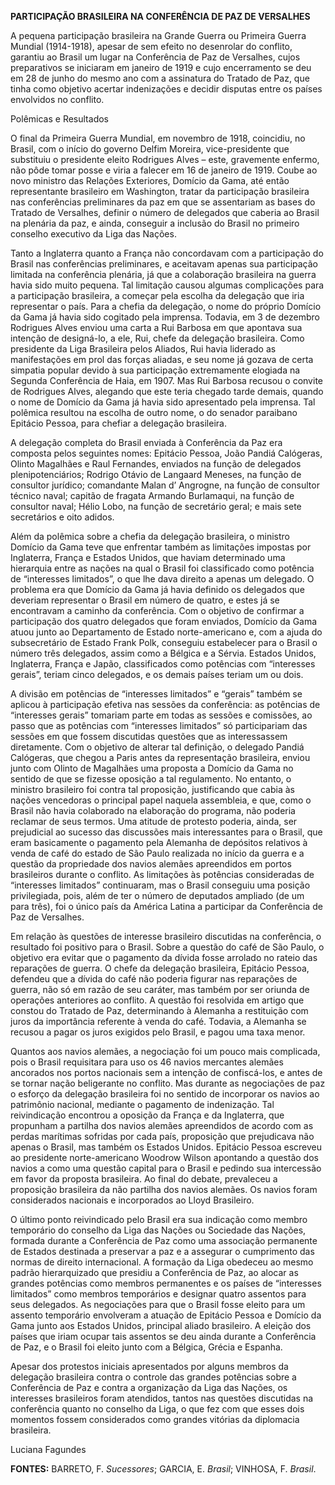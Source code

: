 **PARTICIPAÇÃO BRASILEIRA NA CONFERÊNCIA DE PAZ DE VERSALHES**

A pequena participação brasileira na Grande Guerra ou Primeira Guerra
Mundial (1914-1918), apesar de sem efeito no desenrolar do conflito,
garantiu ao Brasil um lugar na Conferência de Paz de Versalhes, cujos
preparativos se iniciaram em janeiro de 1919 e cujo encerramento se deu
em 28 de junho do mesmo ano com a assinatura do Tratado de Paz, que
tinha como objetivo acertar indenizações e decidir disputas entre os
países envolvidos no conflito.

Polêmicas e Resultados

O final da Primeira Guerra Mundial, em novembro de 1918, coincidiu, no
Brasil, com o início do governo Delfim Moreira, vice-presidente que
substituiu o presidente eleito Rodrigues Alves – este, gravemente
enfermo, não pôde tomar posse e viria a falecer em 16 de janeiro de
1919. Coube ao novo ministro das Relações Exteriores, Domício da Gama,
até então representante brasileiro em Washington, tratar da participação
brasileira nas conferências preliminares da paz em que se assentariam as
bases do Tratado de Versalhes, definir o número de delegados que caberia
ao Brasil na plenária da paz, e ainda, conseguir a inclusão do Brasil no
primeiro conselho executivo da Liga das Nações.

Tanto a Inglaterra quanto a França não concordavam com a participação do
Brasil nas conferências preliminares, e aceitavam apenas sua
participação limitada na conferência plenária, já que a colaboração
brasileira na guerra havia sido muito pequena. Tal limitação causou
algumas complicações para a participação brasileira, a começar pela
escolha da delegação que iria representar o país. Para a chefia da
delegação, o nome do próprio Domício da Gama já havia sido cogitado pela
imprensa. Todavia, em 3 de dezembro Rodrigues Alves enviou uma carta a
Rui Barbosa em que apontava sua intenção de designá-lo, a ele, Rui,
chefe da delegação brasileira. Como presidente da Liga Brasileira pelos
Aliados, Rui havia liderado as manifestações em prol das forças aliadas,
e seu nome já gozava de certa simpatia popular devido à sua participação
extremamente elogiada na Segunda Conferência de Haia, em 1907. Mas Rui
Barbosa recusou o convite de Rodrigues Alves, alegando que este teria
chegado tarde demais, quando o nome de Domício da Gama já havia sido
apresentado pela imprensa. Tal polêmica resultou na escolha de outro
nome, o do senador paraibano Epitácio Pessoa, para chefiar a delegação
brasileira.

A delegação completa do Brasil enviada à Conferência da Paz era composta
pelos seguintes nomes: Epitácio Pessoa, João Pandiá Calógeras, Olinto
Magalhães e Raul Fernandes, enviados na função de delegados
plenipotenciários; Rodrigo Otávio de Langaard Meneses, na função de
consultor jurídico; comandante Malan d’ Angrogne, na função de consultor
técnico naval; capitão de fragata Armando Burlamaqui, na função de
consultor naval; Hélio Lobo, na função de secretário geral; e mais sete
secretários e oito adidos.

Além da polêmica sobre a chefia da delegação brasileira, o ministro
Domício da Gama teve que enfrentar também as limitações impostas por
Inglaterra, França e Estados Unidos, que haviam determinado uma
hierarquia entre as nações na qual o Brasil foi classificado como
potência de “interesses limitados”, o que lhe dava direito a apenas um
delegado. O problema era que Domício da Gama já havia definido os
delegados que deveriam representar o Brasil em número de quatro, e estes
já se encontravam a caminho da conferência. Com o objetivo de confirmar
a participação dos quatro delegados que foram enviados, Domício da Gama
atuou junto ao Departamento de Estado norte-americano e, com a ajuda do
subsecretário de Estado Frank Polk, conseguiu estabelecer para o Brasil
o número três delegados, assim como a Bélgica e a Sérvia. Estados
Unidos, Inglaterra, França e Japão, classificados como potências com
“interesses gerais”, teriam cinco delegados, e os demais países teriam
um ou dois.

A divisão em potências de “interesses limitados” e “gerais” também se
aplicou à participação efetiva nas sessões da conferência: as potências
de “interesses gerais” tomariam parte em todas as sessões e comissões,
ao passo que as potências com “interesses limitados” só participariam
das sessões em que fossem discutidas questões que as interessassem
diretamente. Com o objetivo de alterar tal definição, o delegado Pandiá
Calógeras, que chegou a Paris antes da representação brasileira, enviou
junto com Olinto de Magalhães uma proposta a Domício da Gama no sentido
de que se fizesse oposição a tal regulamento. No entanto, o ministro
brasileiro foi contra tal proposição, justificando que cabia às nações
vencedoras o principal papel naquela assembleia, e que, como o Brasil
não havia colaborado na elaboração do programa, não poderia reclamar de
seus termos. Uma atitude de protesto poderia, ainda, ser prejudicial ao
sucesso das discussões mais interessantes para o Brasil, que eram
basicamente o pagamento pela Alemanha de depósitos relativos à venda de
café do estado de São Paulo realizada no início da guerra e a questão da
propriedade dos navios alemães apreendidos em portos brasileiros durante
o conflito. As limitações às potências consideradas de “interesses
limitados” continuaram, mas o Brasil conseguiu uma posição privilegiada,
pois, além de ter o número de deputados ampliado (de um para três), foi
o único país da América Latina a participar da Conferência de Paz de
Versalhes.

Em relação às questões de interesse brasileiro discutidas na
conferência, o resultado foi positivo para o Brasil. Sobre a questão do
café de São Paulo, o objetivo era evitar que o pagamento da dívida fosse
arrolado no rateio das reparações de guerra. O chefe da delegação
brasileira, Epitácio Pessoa, defendeu que a dívida do café não poderia
figurar nas reparações de guerra, não só em razão de seu caráter, mas
também por ser oriunda de operações anteriores ao conflito. A questão
foi resolvida em artigo que constou do Tratado de Paz, determinando à
Alemanha a restituição com juros da importância referente à venda do
café. Todavia, a Alemanha se recusou a pagar os juros exigidos pelo
Brasil, e pagou uma taxa menor.

Quantos aos navios alemães, a negociação foi um pouco mais complicada,
pois o Brasil requisitara para uso os 46 navios mercantes alemães
ancorados nos portos nacionais sem a intenção de confiscá-los, e antes
de se tornar nação beligerante no conflito. Mas durante as negociações
de paz o esforço da delegação brasileira foi no sentido de incorporar os
navios ao patrimônio nacional, mediante o pagamento de indenização. Tal
reivindicação encontrou a oposição da França e da Inglaterra, que
propunham a partilha dos navios alemães apreendidos de acordo com as
perdas marítimas sofridas por cada país, proposição que prejudicava não
apenas o Brasil, mas também os Estados Unidos. Epitácio Pessoa escreveu
ao presidente norte-americano Woodrow Wilson apontando a questão dos
navios a como uma questão capital para o Brasil e pedindo sua
intercessão em favor da proposta brasileira. Ao final do debate,
prevaleceu a proposição brasileira da não partilha dos navios alemães.
Os navios foram considerados nacionais e incorporados ao Lloyd
Brasileiro.

O último ponto reivindicado pelo Brasil era sua indicação como membro
temporário do conselho da Liga das Nações ou Sociedade das Nações,
formada durante a Conferência de Paz como uma associação permanente de
Estados destinada a preservar a paz e a assegurar o cumprimento das
normas de direito internacional. A formação da Liga obedeceu ao mesmo
padrão hierarquizado que presidiu a Conferência de Paz, ao alocar as
grandes potências como membros permanentes e os países de “interesses
limitados” como membros temporários e designar quatro assentos para seus
delegados. As negociações para que o Brasil fosse eleito para um assento
temporário envolveram a atuação de Epitácio Pessoa e Domício da Gama
junto aos Estados Unidos, principal aliado brasileiro. A eleição dos
países que iriam ocupar tais assentos se deu ainda durante a Conferência
de Paz, e o Brasil foi eleito junto com a Bélgica, Grécia e Espanha.

Apesar dos protestos iniciais apresentados por alguns membros da
delegação brasileira contra o controle das grandes potências sobre a
Conferência de Paz e contra a organização da Liga das Nações, os
interesses brasileiros foram atendidos, tantos nas questões discutidas
na conferência quanto no conselho da Liga, o que fez com que esses dois
momentos fossem considerados como grandes vitórias da diplomacia
brasileira.

Luciana Fagundes

**FONTES:** BARRETO, F. *Sucessores*; GARCIA, E. *Brasil*; VINHOSA, F.
*Brasil*.

